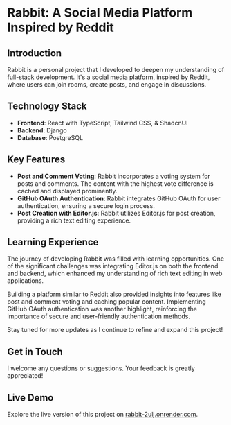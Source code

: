# Rabbit: A Social Media Platform Inspired by Reddit

## Introduction

Rabbit is a personal project that I developed to deepen my understanding of full-stack development. It's a social media platform, inspired by Reddit, where users can join rooms, create posts, and engage in discussions.

## Technology Stack

- **Frontend**: React with TypeScript, Tailwind CSS, & ShadcnUI
- **Backend**: Django
- **Database**: PostgreSQL

## Key Features

- **Post and Comment Voting**: Rabbit incorporates a voting system for posts and comments. The content with the highest vote difference is cached and displayed prominently.
- **GitHub OAuth Authentication**: Rabbit integrates GitHub OAuth for user authentication, ensuring a secure login process.
- **Post Creation with Editor.js**: Rabbit utilizes Editor.js for post creation, providing a rich text editing experience.

## Learning Experience

The journey of developing Rabbit was filled with learning opportunities. One of the significant challenges was integrating Editor.js on both the frontend and backend, which enhanced my understanding of rich text editing in web applications. 

Building a platform similar to Reddit also provided insights into features like post and comment voting and caching popular content. Implementing GitHub OAuth authentication was another highlight, reinforcing the importance of secure and user-friendly authentication methods.

Stay tuned for more updates as I continue to refine and expand this project!

## Get in Touch

I welcome any questions or suggestions. Your feedback is greatly appreciated!

## **Live Demo**

Explore the live version of this project on [rabbit-2ulj.onrender.com](https://rabbit-2ulj.onrender.com).

